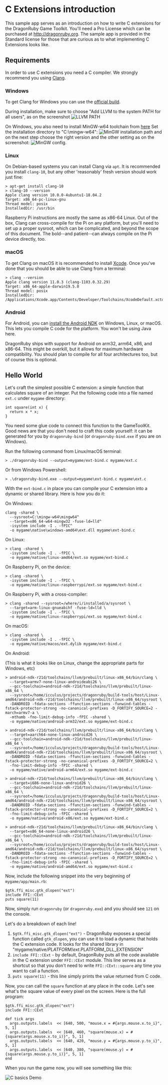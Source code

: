 # C Extensions introduction

This sample app serves as an introduction on how to write C extensions for the
DragonRuby Game Toolkit. You'll need a Pro License
which can be purchased at http://dragonruby.org. The sample app is provided in
the Standard license for those that are curious as to what implementing C Extensions
looks like.

## Requirements

In order to use C extensions you need a C compiler. We strongly recommend you
using [Clang](https://clang.llvm.org).

### Windows

To get Clang for Windows you can use the [official build](https://github.com/llvm/llvm-project/releases/download/llvmorg-10.0.0/LLVM-10.0.0-win64.exe).

During installation, make sure to choose "Add LLVM to the system PATH for all
users", as on the screenshot ![LLVM PATH](llvm-path.png)

On Windows, you also need to install MinGW-w64 toolchain from [here](http://mingw-w64.org/doku.php/download/mingw-builds)
Set the installation directory to "C:\mingw-w64": ![MinGW installation
path](ming2-path.png) and on the next step choose the right version and the
other setting as on the screenshot: ![MinGW config](mingw-version.png).


### Linux

On Debian-based systems you can install Clang via `apt`. It is recommended you
install `clang-10`, but any other 'reasonably' fresh version should work just
fine:

```
> apt-get install clang-10
> clang-10 --version
Apple clang version 10.0.0-4ubuntu1-18.04.2
Target: x86_64-pc-linux-gnu
Thread model: posix
InstalledDir: /usr/bin
```

Raspberry Pi instructions are mostly the same as x86-64 Linux. Out of the box,
Clang can cross-compile for the Pi on any platform, but you'll need to set up
a proper sysroot, which can be complicated, and beyond the scope of this
document. The bold--and patient--can always compile on the Pi device directly,
too.


### macOS

To get Clang on macOS it is recommended to install [Xcode](https://developer.apple.com/xcode/).
Once you've done that you should be able to use Clang from a terminal:

```
> clang --version
Apple clang version 11.0.3 (clang-1103.0.32.29)
Target: x86_64-apple-darwin19.5.0
Thread model: posix
InstalledDir: /Applications/Xcode.app/Contents/Developer/Toolchains/XcodeDefault.xctoolchain/usr/bin
```

### Android

For Android, you can [install the Android NDK](https://developer.android.com/ndk/)
on Windows, Linux, or macOS. This lets you compile C code for the platform. You
won't be using Java here.

DragonRuby ships with support for Android on arm32, arm64, x86, and x86-64. This might
be overkill, but it allows for maximum hardware compatibility. You should plan to
compile for all four architectures too, but of course this is optional.


## Hello World

Let's craft the simplest possible C extension: a simple function that
calculates square of an integer. Put the following code into a file named
`ext.c` under `mygame` directory:

```
int square(int x) {
  return x * x;
}
```

You need some glue code to connect this function to the GameToolKit. Good news
are that you don't need to craft this code yourself: it can be generated for
you by `dragonruby-bind` (or `dragonruby-bind.exe` if you are on Windows).

Run the following command from Linux/macOS terminal:

```
> ./dragonruby-bind --output=mygame/ext-bind.c mygame/ext.c
```

Or from Windows Powershell:

```
> .\dragonruby-bind.exe --output=mygame\ext-bind.c mygame\ext.c
```

With the `ext-bind.c` in place you can compile your C extension into a dynamic
or shared library. Here is how you do it:

On Windows:

```
clang -shared \
  --sysroot=C:\mingw-w64\mingw64^
  --target=x86_64-w64-mingw32 -fuse-ld=lld^
  -isystem include -I . -fPIC^
  -o mygame\native\windows-amd64\ext.dll mygame\ext-bind.c
```

On Linux:

```
> clang -shared \
  -isystem include -I . -fPIC \
  -o mygame/native/linux-amd64/ext.so mygame/ext-bind.c
```

On Raspberry Pi, on the device:

```
> clang -shared \
  -isystem include -I . -fPIC \
  -o mygame/native/linux-raspberrypi/ext.so mygame/ext-bind.c
```

On Raspberry Pi, with a cross-compiler:

```
> clang -shared --sysroot=/where/i/installed/a/sysroot \
  --target=arm-linux-gnueabihf -fuse-ld=lld \
  -isystem include -I . -fPIC \
  -o mygame/native/linux-raspberrypi/ext.so mygame/ext-bind.c
```

On macOS:

```
> clang -shared \
  -isystem include -I . -fPIC \
  -o mygame/native/macos/ext.dylib mygame/ext-bind.c
```

On Android:

(This is what it looks like on Linux, change the appropriate parts for Windows, etc)

```
> android-ndk-r21d/toolchains/llvm/prebuilt/linux-x86_64/bin/clang \
  --target=armv7-none-linux-androideabi26 \
  --gcc-toolchain=android-ndk-r21d/toolchains/llvm/prebuilt/linux-x86_64 \
  --sysroot=/home/icculus/projects/dragonruby/build-tools/host/Linux-amd64/android-ndk-r21d/toolchains/llvm/prebuilt/linux-x86_64/sysroot \
  -DANDROID -fdata-sections -ffunction-sections -funwind-tables -fstack-protector-strong -no-canonical-prefixes -D_FORTIFY_SOURCE=2 -march=armv7-a \
  -mthumb -fno-limit-debug-info -fPIC -shared \
  -o mygame/native/android-arm32/ext.so mygame/ext-bind.c

> android-ndk-r21d/toolchains/llvm/prebuilt/linux-x86_64/bin/clang \
  --target=aarch64-none-linux-android26 \
  --gcc-toolchain=android-ndk-r21d/toolchains/llvm/prebuilt/linux-x86_64 \
  --sysroot=/home/icculus/projects/dragonruby/build-tools/host/Linux-amd64/android-ndk-r21d/toolchains/llvm/prebuilt/linux-x86_64/sysroot \
  -DANDROID -fdata-sections -ffunction-sections -funwind-tables -fstack-protector-strong -no-canonical-prefixes -D_FORTIFY_SOURCE=2 \
  -fno-limit-debug-info -fPIC -shared \
  -o mygame/native/android-arm64/ext.so mygame/ext-bind.c

> android-ndk-r21d/toolchains/llvm/prebuilt/linux-x86_64/bin/clang \
  --target=i686-none-linux-android26 \
  --gcc-toolchain=android-ndk-r21d/toolchains/llvm/prebuilt/linux-x86_64 \
  --sysroot=/home/icculus/projects/dragonruby/build-tools/host/Linux-amd64/android-ndk-r21d/toolchains/llvm/prebuilt/linux-x86_64/sysroot \
  -DANDROID -fdata-sections -ffunction-sections -funwind-tables -fstack-protector-strong -no-canonical-prefixes -D_FORTIFY_SOURCE=2 \
  -fno-limit-debug-info -fPIC -shared \
  -o mygame/native/android-x86/ext.so mygame/ext-bind.c

> android-ndk-r21d/toolchains/llvm/prebuilt/linux-x86_64/bin/clang \
  --target=x86_64-none-linux-android26 \
  --gcc-toolchain=android-ndk-r21d/toolchains/llvm/prebuilt/linux-x86_64 \
  --sysroot=/home/icculus/projects/dragonruby/build-tools/host/Linux-amd64/android-ndk-r21d/toolchains/llvm/prebuilt/linux-x86_64/sysroot \
  -DANDROID -fdata-sections -ffunction-sections -funwind-tables -fstack-protector-strong -no-canonical-prefixes -D_FORTIFY_SOURCE=2 \
  -fno-limit-debug-info -fPIC -shared \
  -o mygame/native/android-amd64/ext.so mygame/ext-bind.c
```



Now, include the following snippet into the very beginning of `mygame/app/main.rb`:

```
$gtk.ffi_misc.gtk_dlopen("ext")
include FFI::CExt
puts square(11)
```

Now, simply run `dragonruby` (or `dragonruby.exe`) and you should see `121` on
the console.

Let's do a breakdown of each line!

1. `$gtk.ffi_misc.gtk_dlopen("ext")` - DragonRuby exposes a special function
    called `gtk_dlopen`, you can use it to load a dynamic that holds
    the C extension code. It looks for the shared library in
    "mygame/native/$PLATFORM/ext.$PLATFORM_DLL_EXTENSION"
2. `include FFI::CExt` - by default, DragonRuby puts all the code available in
   the C extension under `FFI::CExt` module. This line serves as a shortcut so
   that you don't need to write `FFI::CExt::square` any time you want to call
   a function.
3. `puts square(11)` - this line simply prints the value returned from C code.

Now, you can call the `square` function at any place in the code. Let's see
what's the square value of every pixel on the screen. Here is the full program:

```
$gtk.ffi_misc.gtk_dlopen("ext")
include FFI::CExt

def tick args
  args.outputs.labels  << [640, 500, "mouse.x = #{args.mouse.x.to_i}", 5, 1]
  args.outputs.labels  << [640, 460, "square(mouse.x) = #{square(args.mouse.x.to_i)}", 5, 1]
  args.outputs.labels  << [640, 420, "mouse.y = #{args.mouse.y.to_i}", 5, 1]
  args.outputs.labels  << [640, 380, "square(mouse.y) = #{square(args.mouse.y.to_i)}", 5, 1]
end
```

When you run the game now, you will see something like this:

![C basics Demo](c-basics-demo.png)
